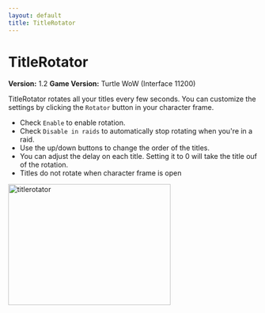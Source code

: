 ```yaml
---
layout: default
title: TitleRotator
---
```


# TitleRotator
**Version:** 1.2
**Game Version:** Turtle WoW (Interface 11200)

TitleRotator rotates all your titles every few seconds. You can customize the settings by clicking the `Rotator` button in your character frame.
* Check `Enable` to enable rotation.
* Check `Disable in raids` to automatically stop rotating when you're in a raid.
* Use the up/down buttons to change the order of the titles.
* You can adjust the delay on each title. Setting it to 0 will take the title ouf of the rotation.
* Titles do not rotate when character frame is open
<img width="328" height="245" alt="titlerotator" src="https://github.com/user-attachments/assets/5900e12c-62fb-4853-86e6-e8d5c5869103" />
